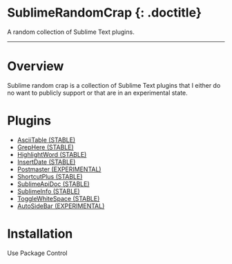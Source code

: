 # SublimeRandomCrap {: .doctitle}
A random collection of Sublime Text plugins.

---

# Overview
Sublime random crap is a collection of Sublime Text plugins that I either do no want to publicly support or that are in an experimental state.

# Plugins
- [AsciiTable (STABLE)](plugins/asciitable.md)
- [GrepHere (STABLE)](plugins/grephere.md)
- [HighlightWord (STABLE)](plugins/highlightword.md)
- [InsertDate (STABLE)](plugins/insertdate.md)
- [Postmaster (EXPERIMENTAL)](plugins/postmaster.md)
- [ShortcutPlus (STABLE)](plugins/shortcutplus.md)
- [SublimeApiDoc (STABLE)](plugins/sublimeapidoc.md)
- [SublimeInfo (STABLE)](plugins/sublimeinfo.md)
- [ToggleWhiteSpace (STABLE)](plugins/togglewhitespace.md)
- [AutoSideBar (EXPERIMENTAL)](plugins/autosidebar.md)
<!-- - [Grip - GitHub Readme Instant Preview (EXPERIMENTAL)](plugins/grip.md) -->

# Installation
Use Package Control
